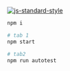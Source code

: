 [![js-standard-style](https://img.shields.io/badge/code%20style-standard-brightgreen.svg?style=flat)](http://standardjs.com)

```sh
npm i

# tab 1
npm start

# tab2
npm run autotest
```

